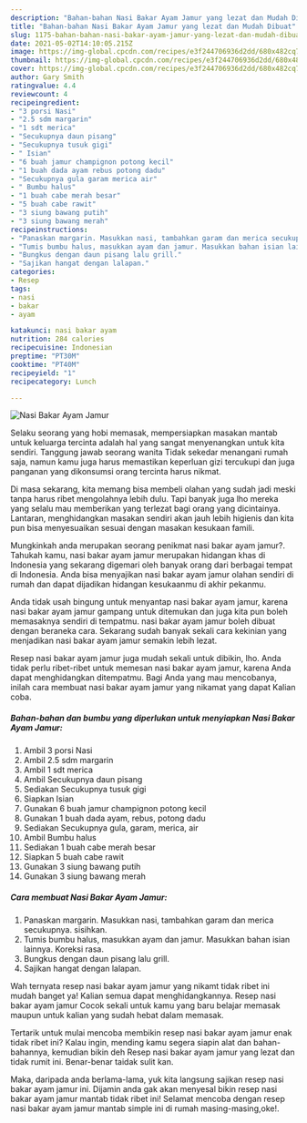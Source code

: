 ```yaml
---
description: "Bahan-bahan Nasi Bakar Ayam Jamur yang lezat dan Mudah Dibuat"
title: "Bahan-bahan Nasi Bakar Ayam Jamur yang lezat dan Mudah Dibuat"
slug: 1175-bahan-bahan-nasi-bakar-ayam-jamur-yang-lezat-dan-mudah-dibuat
date: 2021-05-02T14:10:05.215Z
image: https://img-global.cpcdn.com/recipes/e3f244706936d2dd/680x482cq70/nasi-bakar-ayam-jamur-foto-resep-utama.jpg
thumbnail: https://img-global.cpcdn.com/recipes/e3f244706936d2dd/680x482cq70/nasi-bakar-ayam-jamur-foto-resep-utama.jpg
cover: https://img-global.cpcdn.com/recipes/e3f244706936d2dd/680x482cq70/nasi-bakar-ayam-jamur-foto-resep-utama.jpg
author: Gary Smith
ratingvalue: 4.4
reviewcount: 4
recipeingredient:
- "3 porsi Nasi"
- "2.5 sdm margarin"
- "1 sdt merica"
- "Secukupnya daun pisang"
- "Secukupnya tusuk gigi"
- " Isian"
- "6 buah jamur champignon potong kecil"
- "1 buah dada ayam rebus potong dadu"
- "Secukupnya gula garam merica air"
- " Bumbu halus"
- "1 buah cabe merah besar"
- "5 buah cabe rawit"
- "3 siung bawang putih"
- "3 siung bawang merah"
recipeinstructions:
- "Panaskan margarin. Masukkan nasi, tambahkan garam dan merica secukupnya. sisihkan."
- "Tumis bumbu halus, masukkan ayam dan jamur. Masukkan bahan isian lainnya. Koreksi rasa."
- "Bungkus dengan daun pisang lalu grill."
- "Sajikan hangat dengan lalapan."
categories:
- Resep
tags:
- nasi
- bakar
- ayam

katakunci: nasi bakar ayam 
nutrition: 284 calories
recipecuisine: Indonesian
preptime: "PT30M"
cooktime: "PT40M"
recipeyield: "1"
recipecategory: Lunch

---
```



![Nasi Bakar Ayam Jamur](https://img-global.cpcdn.com/recipes/e3f244706936d2dd/680x482cq70/nasi-bakar-ayam-jamur-foto-resep-utama.jpg)

Selaku seorang yang hobi memasak, mempersiapkan masakan mantab untuk keluarga tercinta adalah hal yang sangat menyenangkan untuk kita sendiri. Tanggung jawab seorang  wanita Tidak sekedar menangani rumah saja, namun kamu juga harus memastikan keperluan gizi tercukupi dan juga panganan yang dikonsumsi orang tercinta harus nikmat.

Di masa  sekarang, kita memang bisa membeli olahan yang sudah jadi meski tanpa harus ribet mengolahnya lebih dulu. Tapi banyak juga lho mereka yang selalu mau memberikan yang terlezat bagi orang yang dicintainya. Lantaran, menghidangkan masakan sendiri akan jauh lebih higienis dan kita pun bisa menyesuaikan sesuai dengan masakan kesukaan famili. 



Mungkinkah anda merupakan seorang penikmat nasi bakar ayam jamur?. Tahukah kamu, nasi bakar ayam jamur merupakan hidangan khas di Indonesia yang sekarang digemari oleh banyak orang dari berbagai tempat di Indonesia. Anda bisa menyajikan nasi bakar ayam jamur olahan sendiri di rumah dan dapat dijadikan hidangan kesukaanmu di akhir pekanmu.

Anda tidak usah bingung untuk menyantap nasi bakar ayam jamur, karena nasi bakar ayam jamur gampang untuk ditemukan dan juga kita pun boleh memasaknya sendiri di tempatmu. nasi bakar ayam jamur boleh dibuat dengan beraneka cara. Sekarang sudah banyak sekali cara kekinian yang menjadikan nasi bakar ayam jamur semakin lebih lezat.

Resep nasi bakar ayam jamur juga mudah sekali untuk dibikin, lho. Anda tidak perlu ribet-ribet untuk memesan nasi bakar ayam jamur, karena Anda dapat menghidangkan ditempatmu. Bagi Anda yang mau mencobanya, inilah cara membuat nasi bakar ayam jamur yang nikamat yang dapat Kalian coba.

<!--inarticleads1-->

##### Bahan-bahan dan bumbu yang diperlukan untuk menyiapkan Nasi Bakar Ayam Jamur:

1. Ambil 3 porsi Nasi
1. Ambil 2.5 sdm margarin
1. Ambil 1 sdt merica
1. Ambil Secukupnya daun pisang
1. Sediakan Secukupnya tusuk gigi
1. Siapkan  Isian
1. Gunakan 6 buah jamur champignon potong kecil
1. Gunakan 1 buah dada ayam, rebus, potong dadu
1. Sediakan Secukupnya gula, garam, merica, air
1. Ambil  Bumbu halus
1. Sediakan 1 buah cabe merah besar
1. Siapkan 5 buah cabe rawit
1. Gunakan 3 siung bawang putih
1. Gunakan 3 siung bawang merah




<!--inarticleads2-->

##### Cara membuat Nasi Bakar Ayam Jamur:

1. Panaskan margarin. Masukkan nasi, tambahkan garam dan merica secukupnya. sisihkan.
1. Tumis bumbu halus, masukkan ayam dan jamur. Masukkan bahan isian lainnya. Koreksi rasa.
1. Bungkus dengan daun pisang lalu grill.
1. Sajikan hangat dengan lalapan.




Wah ternyata resep nasi bakar ayam jamur yang nikamt tidak ribet ini mudah banget ya! Kalian semua dapat menghidangkannya. Resep nasi bakar ayam jamur Cocok sekali untuk kamu yang baru belajar memasak maupun untuk kalian yang sudah hebat dalam memasak.

Tertarik untuk mulai mencoba membikin resep nasi bakar ayam jamur enak tidak ribet ini? Kalau ingin, mending kamu segera siapin alat dan bahan-bahannya, kemudian bikin deh Resep nasi bakar ayam jamur yang lezat dan tidak rumit ini. Benar-benar taidak sulit kan. 

Maka, daripada anda berlama-lama, yuk kita langsung sajikan resep nasi bakar ayam jamur ini. Dijamin anda gak akan menyesal bikin resep nasi bakar ayam jamur mantab tidak ribet ini! Selamat mencoba dengan resep nasi bakar ayam jamur mantab simple ini di rumah masing-masing,oke!.

